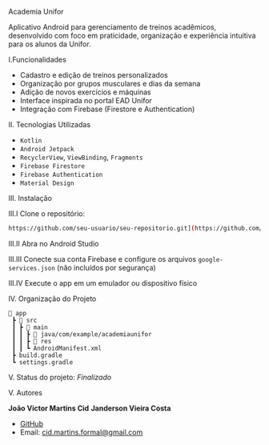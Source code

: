 Academia Unifor

Aplicativo Android para gerenciamento de treinos acadêmicos, desenvolvido com foco em praticidade, organização e experiência intuitiva para os alunos da Unifor.

I.Funcionalidades

- Cadastro e edição de treinos personalizados
- Organização por grupos musculares e dias da semana
- Adição de novos exercícios e máquinas
- Interface inspirada no portal EAD Unifor
- Integração com Firebase (Firestore e Authentication)

II. Tecnologias Utilizadas

- `Kotlin`
- `Android Jetpack`
- `RecyclerView`, `ViewBinding`, `Fragments`
- `Firebase Firestore`
- `Firebase Authentication`
- `Material Design`

III. Instalação

III.I Clone o repositório:

```bash
https://github.com/seu-usuario/seu-repositorio.git](https://github.com/jvcid/AcademiaUnifor)
```

III.II Abra no Android Studio

III.III Conecte sua conta Firebase e configure os arquivos `google-services.json` (não incluídos por segurança)

III.IV Execute o app em um emulador ou dispositivo físico

IV. Organização do Projeto

```
📁 app
 ┣ 📁 src
 ┃ ┣ 📁 main
 ┃ ┃ ┣ 📁 java/com/example/academiaunifor
 ┃ ┃ ┣ 📁 res
 ┃ ┃ ┗ AndroidManifest.xml
 ┣ build.gradle
 ┗ settings.gradle
```

V. Status do projeto: *Finalizado*

V. Autores

**João Victor Martins Cid**
**Janderson Vieira Costa**

- [GitHub](https://github.com/jvcid)
- Email: cid.martins.formal@gmail.com
